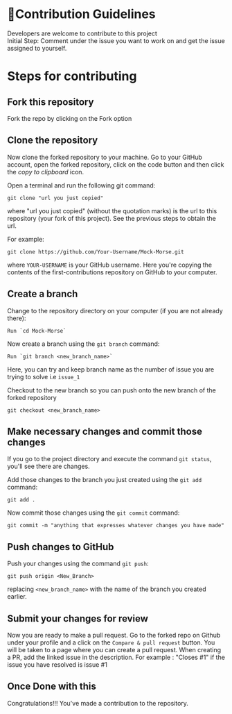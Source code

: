 # 🚀Contribution Guidelines

Developers are welcome to contribute to this project
<br>Initial Step: Comment under the issue you want to work on and get the issue assigned to yourself.
<br>
# Steps for contributing 
## Fork this repository
Fork the repo by clicking on the Fork option<br>
## Clone the repository 
Now clone the forked repository to your machine. Go to your GitHub account, open the forked repository, click on the code button and then click the _copy to clipboard_ icon.

Open a terminal and run the following git command:

```
git clone "url you just copied"
```

where "url you just copied" (without the quotation marks) is the url to this repository (your fork of this project). See the previous steps to obtain the url.

For example:

```
git clone https://github.com/Your-Username/Mock-Morse.git
```

where `YOUR-USERNAME` is your GitHub username. Here you're copying the contents of the first-contributions repository on GitHub to your computer.

## Create a branch

Change to the repository directory on your computer (if you are not already there):

```
Run `cd Mock-Morse`
```

Now create a branch using the `git branch` command:

```
Run `git branch <new_branch_name>`
```
Here, you can try and keep branch name as the number of issue you are trying to solve i.e ```issue_1``` <br>

Checkout to the new branch so you can push onto the new branch of the forked repository 

```
git checkout <new_branch_name>
```


## Make necessary changes and commit those changes

If you go to the project directory and execute the command `git status`, you'll see there are changes.

Add those changes to the branch you just created using the `git add` command:

```
git add .
```

Now commit those changes using the `git commit` command:

```
git commit -m "anything that expresses whatever changes you have made"
```

## Push changes to GitHub

Push your changes using the command `git push`:

```
git push origin <New_Branch>
```

replacing `<new_branch_name>` with the name of the branch you created earlier.

## Submit your changes for review

Now you are ready to make a pull request. Go to the forked repo on Github under your profile and a click on the ```Compare & pull request``` button. You will be taken to a page where you can create a pull request.
When creating a PR, add the linked issue in the description. For example : "Closes #1" if the issue you have resolved is issue #1
<br>

## Once Done with this

Congratulations!!! You've made a contribution to the repository.